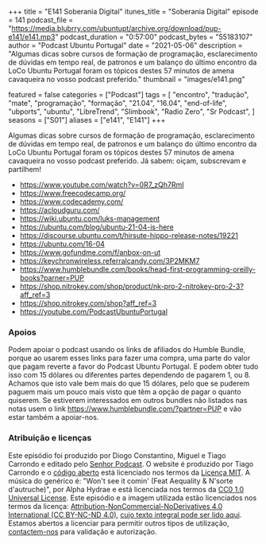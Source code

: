 +++
title = "E141 Soberania Digital"
itunes_title = "Soberania Digital"
episode = 141
podcast_file = "https://media.blubrry.com/ubuntupt/archive.org/download/pup-e141/e141.mp3"
podcast_duration = "0:57:00"
podcast_bytes = "55183107"
author = "Podcast Ubuntu Portugal"
date = "2021-05-06"
description = "Algumas dicas sobre cursos de formação de programação, esclarecimento de dúvidas em tempo real, de patronos e um balanço do último encontro da LoCo Ubuntu Portugal foram os tópicos destes 57 minutos de amena cavaqueira no vosso podcast preferido."
thumbnail = "images/e141.png"

featured = false
categories = ["Podcast"]
tags = [
  "encontro",
  "tradução",
  "mate",
  "programação",
  "formação",
  "21.04",
  "16.04",
  "end-of-life",
  "ubports",
  "ubuntu",
  "LibreTrend",
  "Slimbook",
  "Radio Zero",
  "Sr Podcast",
]
seasons = ["S01"]
aliases = ["e141", "E141"]
+++

Algumas dicas sobre cursos de formação de programação, esclarecimento de dúvidas em tempo real, de patronos e um balanço do último encontro da LoCo Ubuntu Portugal foram os tópicos destes 57 minutos de amena cavaqueira no vosso podcast preferido.
Já sabem: oiçam, subscrevam e partilhem!

* https://www.youtube.com/watch?v=0R7_zQh7RmI
* https://www.freecodecamp.org/
* https://www.codecademy.com/
* https://acloudguru.com/
* https://wiki.ubuntu.com/luks-management
* https://ubuntu.com/blog/ubuntu-21-04-is-here
* https://discourse.ubuntu.com/t/hirsute-hippo-release-notes/19221
* https://ubuntu.com/16-04
* https://www.gofundme.com/f/anbox-on-ut
* https://keychronwireless.referralcandy.com/3P2MKM7
* https://www.humblebundle.com/books/head-first-programming-oreilly-books?parner=PUP
* https://shop.nitrokey.com/shop/product/nk-pro-2-nitrokey-pro-2-3?aff_ref=3
* https://shop.nitrokey.com/shop?aff_ref=3
* https://youtube.com/PodcastUbuntuPortugal



### Apoios
Podem apoiar o podcast usando os links de afiliados do Humble Bundle, porque ao usarem esses links para fazer uma compra, uma parte do valor que pagam reverte a favor do Podcast Ubuntu Portugal.
E podem obter tudo isso com 15 dólares ou diferentes partes dependendo de pagarem 1, ou 8.
Achamos que isto vale bem mais do que 15 dólares, pelo que se puderem paguem mais um pouco mais visto que têm a opção de pagar o quanto quiserem.
Se estiverem interessados em outros bundles não listados nas notas usem o link https://www.humblebundle.com/?partner=PUP e vão estar também a apoiar-nos.

### Atribuição e licenças
Este episódio foi produzido por Diogo Constantino, Miguel e Tiago Carrondo e editado pelo [Senhor Podcast](https://senhorpodcast.pt/).
O website é produzido por Tiago Carrondo e o [código aberto](https://gitlab.com/podcastubuntuportugal/website) está licenciado nos termos da [Licença MIT](https://gitlab.com/podcastubuntuportugal/website/main/LICENSE).
A música do genérico é: "Won't see it comin' (Feat Aequality & N'sorte d'autruche)", por Alpha Hydrae e está licenciada nos termos da [CC0 1.0 Universal License](https://creativecommons.org/publicdomain/zero/1.0/).
Este episódio e a imagem utilizada estão licenciados nos termos da licença: [Attribution-NonCommercial-NoDerivatives 4.0 International (CC BY-NC-ND 4.0)](https://creativecommons.org/licenses/by-nc-nd/4.0/), [cujo texto integral pode ser lido aqui](https://creativecommons.org/licenses/by-nc-nd/4.0/legalcode). Estamos abertos a licenciar para permitir outros tipos de utilização, [contactem-nos](https://podcastubuntuportugal.org/contactos) para validação e autorização.


